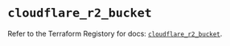 # `cloudflare_r2_bucket`

Refer to the Terraform Registory for docs: [`cloudflare_r2_bucket`](https://registry.terraform.io/providers/cloudflare/cloudflare/4.15.0/docs/resources/r2_bucket).
